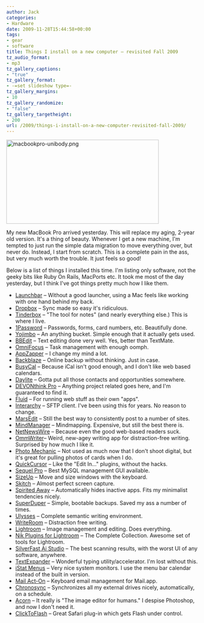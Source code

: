```yaml
---
author: Jack
categories:
- Hardware
date: 2009-11-28T15:44:58+00:00
tags:
- gear
- software
title: Things I install on a new computer – revisited Fall 2009
tz_audio_format:
- mp3
tz_gallery_captions:
- "true"
tz_gallery_format:
- -=set slideshow type=-
tz_gallery_margins:
- 10
tz_gallery_randomize:
- "false"
tz_gallery_targetheight:
- 200
url: /2009/things-i-install-on-a-new-computer-revisited-fall-2009/
---
```


<img src="https://www.baty.net/files/macbookpro-unibody.png" alt="macbookpro-unibody.png" width="400" height="220" border="0" />

My new MacBook Pro arrived yesterday. This will replace my aging,
2-year old version. It's a thing of beauty. Whenever I get a new
machine, I'm tempted to just run the simple data migration to move
everything over, but never do. Instead, I start from scratch. This is
a complete pain in the ass, but very much worth the trouble. It just
feels so good!

Below is a list of things I installed this time. I'm listing only
software, not the geeky bits like Ruby On Rails, MacPorts etc. It took
me most of the day yesterday, but I think I've got things pretty much
how I like them.

  * [Launchbar][1] &#8211; Without a good launcher, using a Mac feels
    like working with one hand behind my back.
  * [Dropbox][2] &#8211; Sync made so easy it's ridiculous.
  * [Tinderbox][3] &#8211; "The tool for notes" (and nearly everything
    else.) This is where I live.
  * [1Password][4] &#8211; Passwords, forms, card numbers,
    etc. Beautifully done.
  * [Yojimbo][5] &#8211; An anything bucket. Simple enough that it
    actually gets used.
  * [BBEdit][6] &#8211; Text editing done very well. Yes, better than
    TextMate.
  * [OmniFocus][7] &#8211; Task management with enough oomph.
  * [AppZapper][8] &#8211; I change my mind a lot.
  * [Backblaze][9] &#8211; Online backup without thinking. Just in
    case.
  * [BusyCal][10] &#8211; Because iCal isn't good enough, and I don't
    like web based calendars.
  * [Daylite][11] &#8211; Gotta put all those contacts and
    opportunities somewhere.
  * [DEVONthink Pro][12] &#8211; Anything project related goes here,
    and I'm guaranteed to find it.
  * [Fluid][13] &#8211; For running web stuff as their own "apps".
  * [Interarchy][14] &#8211; SFTP client. I've been using this for
    years. No reason to change.
  * [MarsEdit][15] &#8211; Still the best way to consistently post to
    a number of sites.
  * [MindManager][16] &#8211; Mindmapping. Expensive, but still the
    best there is.
  * [NetNewsWire][17] &#8211; Because even the good web-based readers
    suck.
  * [OmmWriter][18]&#8211; Weird, new-agey writing app for
    distraction-free writing. Surprised by how much I like it.
  * [Photo Mechanic][19] &#8211; Not used as much now that I don't
    shoot digital, but it's great for pulling photos of cards when I
    do.
  * [QuickCursor][20] &#8211; Like the "Edit In&#8230;" plugins,
    without the hacks.
  * [Sequel Pro][21] &#8211; Best MySQL management GUI available.
  * [SizeUp][22] &#8211; Move and size windows with the keyboard.
  * [Skitch][23] &#8211; Almost perfect screen capture.
  * [Spirited Away][24] &#8211; Automatically hides inactive
    apps. Fits my minimalist tendencies nicely.
  * [SuperDuper][25] &#8211; Simple, bootable backups. Saved my ass a
    number of times.
  * [Ulysses][26] &#8211; Complete semantic writing environment.
  * [WriteRoom][27] &#8211; Distraction free writing.
  * [Lightroom][28] &#8211; Image management and editing. Does
    everything.
  * [Nik Plugins for Lightroom][29] &#8211; The Complete
    Collection. Awesome set of tools for Lightroom.
  * [SilverFast Ai Studio][30] &#8211; The best scanning results, with
    the worst UI of any software, anywhere.
  * [TextExpander][31] &#8211; Wonderful typing
    utility/accelerator. I'm lost without this.
  * [iStat Menus][32] &#8211; Very nice system monitors. I use the
    menu bar calendar instead of the built in version.
  * [Mail Act-On][33] &#8211; Keyboard email management for Mail.app.
  * [Chronosync][34] &#8211; Synchronizes all my external drives
    nicely, automatically, on a schedule.
  * [Acorn][35] &#8211; It really is "The image editor for humans." I
    despise Photoshop, and now I don't need it.
  * [ClickToFlash][36] &#8211; Great Safari plug-in which gets Flash
    under control.
	

 [1]: http://www.obdev.at/launchbar
 [2]: https://www.dropbox.com/
 [3]: http://www.eastgate.com/Tinderbox/
 [4]: http://agilewebsolutions.com/products/1Password
 [5]: http://www.barebones.com/products/Yojimbo/
 [6]: http://www.barebones.com/products/bbedit/
 [7]: http://www.omnigroup.com/applications/omnifocus/
 [8]: http://www.appzapper.com/
 [9]: http://www.backblaze.com/
 [10]: http://www.busymac.com/
 [11]: http://marketcircle.com/
 [12]: http://www.devon-technologies.com/products/devonthink/
 [13]: http://fluidapp.com/
 [14]: http://www.interarchy.com/
 [15]: http://www.red-sweater.com/marsedit/
 [16]: http://www.mindjet.com/
 [17]: http://www.newsgator.com/INDIVIDUALS/NETNEWSWIRE/
 [18]: http://www.ommwriter.com/
 [19]: http://www.camerabits.com/
 [20]: http://www.hogbaysoftware.com/products/quickcursor/
 [21]: http://www.sequelpro.com/
 [22]: http://www.irradiatedsoftware.com/sizeup/
 [23]: http://skitch.com/
 [24]: http://drikin.com/spiritedaway/
 [25]: http://www.shirt-pocket.com/SuperDuper/SuperDuperDescription.html
 [26]: http://www.the-soulmen.com/ulysses/
 [27]: http://www.hogbaysoftware.com/products/writeroom
 [28]: http://www.adobe.com/products/photoshoplightroom/
 [29]: http://www.niksoftware.com/completecollection/es/entry.php?
 [30]: http://www.silverfast.com/
 [31]: http://www.smileonmymac.com/TextExpander/
 [32]: http://www.islayer.com/apps/istatmenus/
 [33]: http://www.indev.ca/MailActOn.html
 [34]: http://www.econtechnologies.com/pages/cs/chrono_overview.html
 [35]: http://flyingmeat.com/acorn/
 [36]: http://rentzsch.github.com/clicktoflash/
